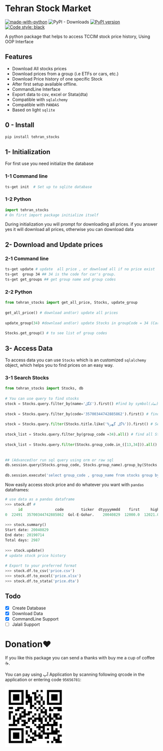 # Tehran Stock Market

[![made-with-python](https://img.shields.io/badge/Made%20with-Python-1f425f.svg)](https://www.python.org/)
![PyPI - Downloads](https://img.shields.io/pypi/dw/tehran_stocks.svg?color=blue)
[![PyPI version](https://badge.fury.io/py/tehran-stocks.svg)](https://badge.fury.io/py/tehran-stocks)
[![Code style: black](https://img.shields.io/badge/code%20style-black-000000.svg)](https://github.com/python/black)

<!-- ![PyPI - Python Version](https://img.shields.io/pypi/pyversions/tehran-stocks.svg) -->

A python package that helps to access TCCIM stock price history, Using OOP Interface

## Features

- Download All stocks prices
- Download prices from a group (i.e ETFs or cars, etc.)
- Download Price history of one specific Stock
- After first setup available offline.
- CommandLine Interface
- Export data to csv, excel or Stata(dta)
- Compatible with `sqlalchemy`
- Compatible with `PANDAS`
- Based on light `sqlite`

## 0 - Install

```bash
pip install tehran_stocks
```

## 1- Initialization

For first use you need initialize the database

### 1-1 Command line

```bash
ts-get init  # Set up to sqlite database
```

### 1-2 Python

```python
import tehran_stocks
# On first import package initialize itself
```

During initialization you will prompt for downloading all prices. if you answer yes it will download all prices, otherwise you can download data

## 2- Download and Update prices

### 2-1 Command line

```bash
ts-get update # update  all price , or download all if no price exist
ts-get  group 34 ## 34 is the code for car's group.
ts-get get_groups ## get group name and group codes
```

### 2-2 Python

```python
from tehran_stocks import get_all_price, Stocks, update_group

get_all_price() # download and(or) update all prices

update_group(34) #download and(or) update Stocks in groupCode = 34 (Cars)

Stocks.get_group() # to see list of group codes
```

## 3- Access Data

To access data you can use `Stocks` which is an customized `sqlalchemy` object, which helps you to find prices on an easy way.

### 3-1 Search Stocks

```python
from tehran_stocks import Stocks, db

# You can use query to find stocks
stock = Stocks.query.filter_by(name='كگل').first() #find by symbol(نماد)

stock = Stocks.query.filter_by(code='35700344742885862').first() # find by code on tsetmc url

stock = Stocks.query.filter(Stocks.title.like('%گل گهر%')).first() # Search by title

stock_list = Stocks.query.filter_by(group_code =34).all() # find all Stocks in Khodro

stock_list = Stocks.query.filter(Stocks.group_code.in_([13,34])).all() # all stocks in khodro and felezat


## (Advanced)or run sql query using orm or raw sql
db.session.query(Stocks.group_code, Stocks.group_name).group_by(Stocks.group_code).all()

db.session.execute('select group_code , group_name from stocks group by group_name').fetchall()
```

Now easily access stock price and do whatever you want with `pandas` dataframes:

```python
# use data as a pandas dataframe
>>> stock.df #
      id               code        ticker  dtyyyymmdd    first     high      low    close        value      vol  openint per     open     last       date
0  22491  35700344742885862  Gol-E-Gohar.    20040829  12000.0  12021.0  12000.0  12000.0  18841605000  1570000     2708   D  12000.0  12000.0 2004-08-29

>>> stock.summary()
Start date: 20040829
End date: 20190714
Total days: 2987

>>> stock.update()
# update stock price history

# Export to your preferred format
>>> stock.df.to_csv('price.csv')
>>> stock.df.to_excel('price.xlsx')
>>> stock.df.to_stata('price.dta')

```

## Todo

- [x] Create Database
- [x] Download Data
- [x] CommandLine Support
- [ ] Jalali Support

# Donation❤️

If you like this package you can send a thanks with buy me a cup of coffee ☕️.

You can pay using آپ Application by scanning following qrcode in the application or entering code `95656781`:

![NeshanPardakht](qrcode.png "95656781")
